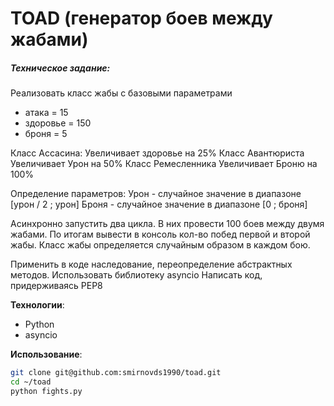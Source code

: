 # TOAD (генератор боев между жабами)

##### Техническое задание:

Реализовать класс жабы с базовыми параметрами
- атака = 15
- здоровье = 150
- броня = 5

Класс Ассасина:
Увеличивает здоровье на 25%
Класс Авантюриста
Увеличивает Урон на 50%
Класс Ремесленника
Увеличивает Броню на 100%

Определение параметров:
Урон - случайное значение в диапазоне [урон / 2 ; урон]
Броня - случайное значение в диапазоне [0 ; броня]

Асинхронно запустить два цикла.
В них провести 100 боев между двумя жабами.
По итогам вывести в консоль кол-во побед первой и второй жабы.
Класс жабы определяется случайным образом в каждом бою.

Применить в коде наследование, переопределение абстрактных методов.
Использовать библиотеку asyncio
Написать код, придерживаясь PEP8


**Технологии**:
- Python
- asyncio

**Использование**:
```sh
git clone git@github.com:smirnovds1990/toad.git
cd ~/toad
python fights.py
```
